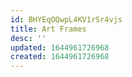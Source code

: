 ```yaml
---
id: BHYEqOQwpL4KV1rSr4vjs
title: Art Frames
desc: ''
updated: 1644961726968
created: 1644961726968
---
```


